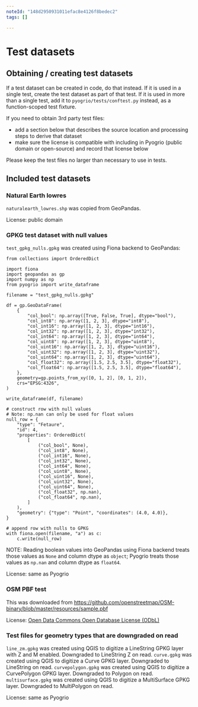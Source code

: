 ```yaml
---
noteId: "148d2950931011efac8e4126f8bedec2"
tags: []

---
```


# Test datasets

## Obtaining / creating test datasets

If a test dataset can be created in code, do that instead. If it is used in a
single test, create the test dataset as part of that test. If it is used in
more than a single test, add it to `pyogrio/tests/conftest.py` instead, as a
function-scoped test fixture.

If you need to obtain 3rd party test files:

-   add a section below that describes the source location and processing steps
    to derive that dataset
-   make sure the license is compatible with including in Pyogrio (public domain or open-source)
    and record that license below

Please keep the test files no larger than necessary to use in tests.

## Included test datasets

### Natural Earth lowres

`naturalearth_lowres.shp` was copied from GeoPandas.

License: public domain

### GPKG test dataset with null values

`test_gpkg_nulls.gpkg` was created using Fiona backend to GeoPandas:

```
from collections import OrderedDict

import fiona
import geopandas as gp
import numpy as np
from pyogrio import write_dataframe

filename = "test_gpkg_nulls.gpkg"

df = gp.GeoDataFrame(
    {
        "col_bool": np.array([True, False, True], dtype="bool"),
        "col_int8": np.array([1, 2, 3], dtype="int8"),
        "col_int16": np.array([1, 2, 3], dtype="int16"),
        "col_int32": np.array([1, 2, 3], dtype="int32"),
        "col_int64": np.array([1, 2, 3], dtype="int64"),
        "col_uint8": np.array([1, 2, 3], dtype="uint8"),
        "col_uint16": np.array([1, 2, 3], dtype="uint16"),
        "col_uint32": np.array([1, 2, 3], dtype="uint32"),
        "col_uint64": np.array([1, 2, 3], dtype="uint64"),
        "col_float32": np.array([1.5, 2.5, 3.5], dtype="float32"),
        "col_float64": np.array([1.5, 2.5, 3.5], dtype="float64"),
    },
    geometry=gp.points_from_xy([0, 1, 2], [0, 1, 2]),
    crs="EPSG:4326",
)

write_dataframe(df, filename)

# construct row with null values
# Note: np.nan can only be used for float values
null_row = {
    "type": "Fetaure",
    "id": 4,
    "properties": OrderedDict(
        [
            ("col_bool", None),
            ("col_int8", None),
            ("col_int16", None),
            ("col_int32", None),
            ("col_int64", None),
            ("col_uint8", None),
            ("col_uint16", None),
            ("col_uint32", None),
            ("col_uint64", None),
            ("col_float32", np.nan),
            ("col_float64", np.nan),
        ]
    ),
    "geometry": {"type": "Point", "coordinates": (4.0, 4.0)},
}

# append row with nulls to GPKG
with fiona.open(filename, "a") as c:
    c.write(null_row)
```

NOTE: Reading boolean values into GeoPandas using Fiona backend treats those
values as `None` and column dtype as `object`; Pyogrio treats those values as
`np.nan` and column dtype as `float64`.

License: same as Pyogrio

### OSM PBF test

This was downloaded from https://github.com/openstreetmap/OSM-binary/blob/master/resources/sample.pbf

License: [Open Data Commons Open Database License (ODbL)](https://opendatacommons.org/licenses/odbl/)

### Test files for geometry types that are downgraded on read

`line_zm.gpkg` was created using QGIS to digitize a LineString GPKG layer with Z and M enabled. Downgraded to LineString Z on read.
`curve.gpkg` was created using QGIS to digitize a Curve GPKG layer. Downgraded to LineString on read.
`curvepolygon.gpkg` was created using QGIS to digitize a CurvePolygon GPKG layer. Downgraded to Polygon on read.
`multisurface.gpkg` was created using QGIS to digitize a MultiSurface GPKG layer. Downgraded to MultiPolygon on read.

License: same as Pyogrio
